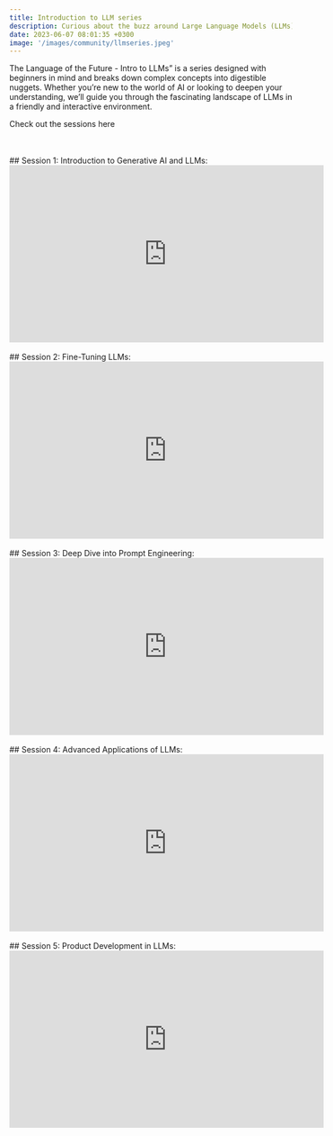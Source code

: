 ```yaml
---
title: Introduction to LLM series
description: Curious about the buzz around Large Language Models (LLMs) like GPT and BERT?
date: 2023-06-07 08:01:35 +0300
image: '/images/community/llmseries.jpeg'
---
```


The Language of the Future - Intro to LLMs” is a series designed with beginners in mind and breaks down complex concepts into digestible nuggets. Whether you’re new to the world of AI or looking to deepen your understanding, we’ll guide you through the fascinating landscape of LLMs in a friendly and interactive environment.

Check out the sessions here

 
<!-- <div class="gallery">
<img src="/images/community/llmseries1.jpeg" loading="lazy">
</div> -->

<br>
<br>
## Session 1: Introduction to Generative AI and LLMs:

<iframe width="560" height="315" src="https://www.youtube.com/embed/njXvHG7UN0o" title="YouTube video player" frameborder="0" allow="accelerometer; autoplay; clipboard-write; encrypted-media; gyroscope; picture-in-picture; web-share" allowfullscreen></iframe>


<br>
<br>
## Session 2: Fine-Tuning LLMs:

<iframe width="560" height="315" src="https://www.youtube.com/embed/IPgQHtDbZ3w?si=X43nolJJwI0KWDi7" title="YouTube video player" frameborder="0" allow="accelerometer; autoplay; clipboard-write; encrypted-media; gyroscope; picture-in-picture; web-share" allowfullscreen></iframe>


<br>
<br>
## Session 3: Deep Dive into Prompt Engineering:

<iframe width="560" height="315" src="https://www.youtube.com/embed/e7fwLQxjml8?si=tpfVLiFfHm1ijdST" title="YouTube video player" frameborder="0" allow="accelerometer; autoplay; clipboard-write; encrypted-media; gyroscope; picture-in-picture; web-share" allowfullscreen></iframe>

<br>
<br>
## Session 4: Advanced Applications of LLMs:

<iframe width="560" height="315" src="https://www.youtube.com/embed/00CWUOrQKBU?si=z8MdWyblP2Gk11tb" title="YouTube video player" frameborder="0" allow="accelerometer; autoplay; clipboard-write; encrypted-media; gyroscope; picture-in-picture; web-share" allowfullscreen></iframe>

<br>
<br>
## Session 5: Product Development in LLMs:

<iframe width="560" height="315" src="https://www.youtube.com/embed/NI9RGfMb8o4?si=Cwl5wxneGUhfU6UG" title="YouTube video player" frameborder="0" allow="accelerometer; autoplay; clipboard-write; encrypted-media; gyroscope; picture-in-picture; web-share" allowfullscreen></iframe>
